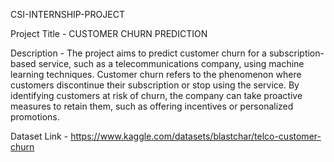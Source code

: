 CSI-INTERNSHIP-PROJECT

Project Title - CUSTOMER CHURN PREDICTION

Description - 
The project aims to predict customer churn for a subscription-based service, such
as a telecommunications company, using machine learning techniques. Customer churn refers to the
phenomenon where customers discontinue their subscription or stop using the service. By identifying 
customers at risk of churn, the company can take proactive measures to retain them, such as offering 
incentives or personalized promotions.

Dataset Link - https://www.kaggle.com/datasets/blastchar/telco-customer-churn


